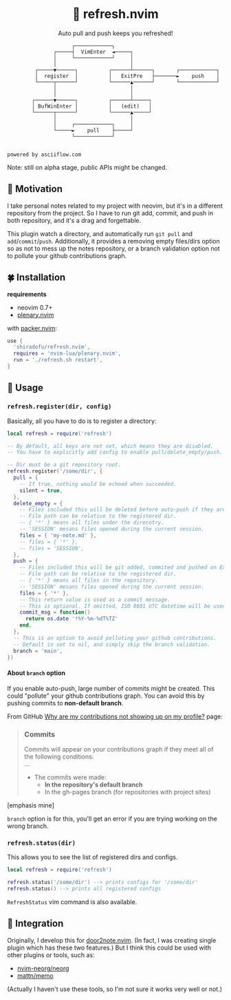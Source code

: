 <p align="center">
  <h1 align="center">🌱 refresh.nvim</h1>
</p>

<p align="center">
  Auto pull and push keeps you refreshed!
</p>

```
                     ┌────────────┐
               ┌─────┤  VimEnter  ◄─────┐
               │     └────────────┘     │
               │                        │
         ┌─────▼──────┐          ┌──────┴──────┐       ┌────────────┐
         │  register  │          │   ExitPre   ├───────►    push    │
         └─────┬──────┘          └──────▲──────┘       └────────────┘
               │                        │
               │                        │
        ┌──────▼──────┐          ┌──────┴─────┐
        │ BufWinEnter │          │   (edit)   │
        └──────┬──────┘          └──────▲─────┘
               │                        │
               │     ┌────────────┐     │
               └─────►    pull    ├─────┘
                     └────────────┘


powered by asciiflow.com
```

Note: still on alpha stage, public APIs might be changed.

## 💚 Motivation

I take personal notes related to my project with neovim, but it's in a different
repository from the project. So I have to run git add, commit, and push in both
repository, and it's a drag and forgettable.

This plugin watch a directory, and automatically run `git pull` and
`add`/`commit`/`push`. Additionally, it provides a removing empty files/dirs
option so as not to mess up the notes repository, or a branch validation option
not to pollute your github contributions graph.

## 🍀 Installation

**requirements**

- neovim 0.7+
- [plenary.nvim](https://github.com/nvim-lua/plenary.nvim)

with [packer.nvim](https://github.com/wbthomason/packer.nvim):

```lua
use {
  'shiradofu/refresh.nvim',
  requires = 'nvim-lua/plenary.nvim',
  run = './refresh.sh restart',
}
```

## 📗 Usage

### `refresh.register(dir, config)`

Basically, all you have to do is to register a directory:

```lua
local refresh = require('refresh')

-- By default, all keys are not set, which means they are disabled.
-- You have to explicitly add config to enable pull/delete_empty/push.

-- Dir must be a git repository root.
refresh.register('/some/dir', {
  pull = {
    -- If true, nothing would be echoed when succeeded.
    silent = true,
  },
  delete_empty = {
    -- Files included this will be deleted before auto-push if they are empty.
    -- File path can be relative to the registered dir.
    -- { '*' } means all files under the direcotry.
    -- 'SESSION' mesans files opened during the current session.
    files = { 'my-note.md' },
    -- files = { '*' },
    -- files = 'SESSION',
  },
  push = {
    -- Files included this will be git added, commited and pushed on ExitPre.
    -- File path can be relative to the registered dir.
    -- { '*' } means all files in the repository.
    -- 'SESSION' mesans files opened during the current session.
    files = { '*' },
    -- This return value is used as a commit message.
    -- This is optional. If omitted, ISO 8601 UTC datetime will be used.
    commit_msg = function()
      return os.date '!%Y-%m-%dT%TZ'
    end,
  },
  -- This is an option to avoid polluting your github contributions.
  -- Default is set to nil, and simply skip the branch validation.
  branch = 'main',
})
```

#### About `branch` option

If you enable auto-push, large number of commits might be created. This could
"pollute" your github contributions graph. You can avoid this by pushing commits
to **non-default branch**.

From GitHub
[Why are my contributions not showing up on my profile?](https://docs.github.com/en/account-and-profile/setting-up-and-managing-your-github-profile/managing-contribution-settings-on-your-profile/why-are-my-contributions-not-showing-up-on-my-profile#commits)
page:

> ### Commits
>
> Commits will appear on your contributions graph if they meet all of the
> following conditions:  
> ...
>
> - The commits were made:
>   - **In the repository's default branch**
>   - In the gh-pages branch (for repositories with project sites)

[emphasis mine]

`branch` option is for this, you'll get an error if you are trying working on
the wrong branch.

### `refresh.status(dir)`

This allows you to see the list of registered dirs and configs.

```lua
local refresh = require('refresh')

refresh.status('/some/dir') --> prints configs for '/some/dir'
refresh.status() --> prints all registered configs
```

`RefreshStatus` vim command is also available.

## 🍏 Integration

Originally, I develop this for
[door2note.nvim](https://github.com/shiradofu/door2note.nvim). (In fact, I was
creating single plugin which has these two features.) But I think this could be
used with other plugins or tools, such as:

- [nvim-neorg/neorg](https://github.com/nvim-neorg/neorg)
- [mattn/memo](https://github.com/mattn/memo)

(Actually I haven't use these tools, so I'm not sure it works very well or not.)
